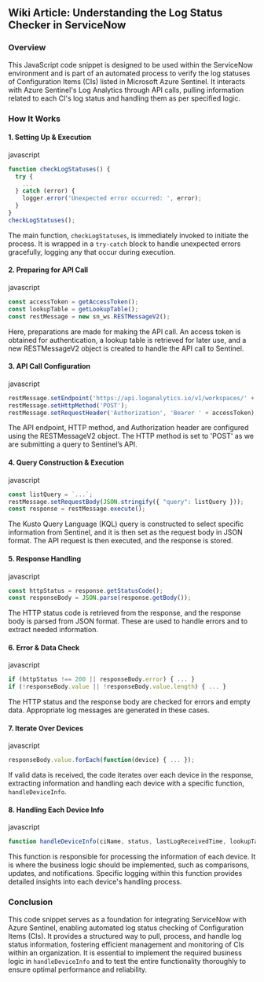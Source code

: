 Wiki Article: Understanding the Log Status Checker in ServiceNow
----------------------------------------------------------------

### Overview

This JavaScript code snippet is designed to be used within the ServiceNow environment and is part of an automated process to verify the log statuses of Configuration Items (CIs) listed in Microsoft Azure Sentinel. It interacts with Azure Sentinel's Log Analytics through API calls, pulling information related to each CI's log status and handling them as per specified logic.

### How It Works

#### 1\. **Setting Up & Execution**

javascript

```javascript
function checkLogStatuses() {
  try {
    ...
  } catch (error) {
    logger.error('Unexpected error occurred: ', error);
  }
}
checkLogStatuses();
```

The main function, `checkLogStatuses`, is immediately invoked to initiate the process. It is wrapped in a `try-catch` block to handle unexpected errors gracefully, logging any that occur during execution.

#### 2\. **Preparing for API Call**

javascript

```javascript
const accessToken = getAccessToken();
const lookupTable = getLookupTable();
const restMessage = new sn_ws.RESTMessageV2();
```

Here, preparations are made for making the API call. An access token is obtained for authentication, a lookup table is retrieved for later use, and a new RESTMessageV2 object is created to handle the API call to Sentinel.

#### 3\. **API Call Configuration**

javascript

```javascript
restMessage.setEndpoint('https://api.loganalytics.io/v1/workspaces/' + WORKSPACE_ID + '/query');
restMessage.setHttpMethod('POST');
restMessage.setRequestHeader('Authorization', 'Bearer ' + accessToken);
```

The API endpoint, HTTP method, and Authorization header are configured using the RESTMessageV2 object. The HTTP method is set to 'POST' as we are submitting a query to Sentinel’s API.

#### 4\. **Query Construction & Execution**

javascript

```javascript
const listQuery = `...`;
restMessage.setRequestBody(JSON.stringify({ "query": listQuery }));
const response = restMessage.execute();
```

The Kusto Query Language (KQL) query is constructed to select specific information from Sentinel, and it is then set as the request body in JSON format. The API request is then executed, and the response is stored.

#### 5\. **Response Handling**

javascript

```javascript
const httpStatus = response.getStatusCode();
const responseBody = JSON.parse(response.getBody());
```

The HTTP status code is retrieved from the response, and the response body is parsed from JSON format. These are used to handle errors and to extract needed information.

#### 6\. **Error & Data Check**

javascript

```javascript
if (httpStatus !== 200 || responseBody.error) { ... }
if (!responseBody.value || !responseBody.value.length) { ... }
```

The HTTP status and the response body are checked for errors and empty data. Appropriate log messages are generated in these cases.

#### 7\. **Iterate Over Devices**

javascript

```javascript
responseBody.value.forEach(function(device) { ... });
```

If valid data is received, the code iterates over each device in the response, extracting information and handling each device with a specific function, `handleDeviceInfo`.

#### 8\. **Handling Each Device Info**

javascript

```javascript
function handleDeviceInfo(ciName, status, lastLogReceivedTime, lookupTable) { ... }
```

This function is responsible for processing the information of each device. It is where the business logic should be implemented, such as comparisons, updates, and notifications. Specific logging within this function provides detailed insights into each device's handling process.

### Conclusion

This code snippet serves as a foundation for integrating ServiceNow with Azure Sentinel, enabling automated log status checking of Configuration Items (CIs). It provides a structured way to pull, process, and handle log status information, fostering efficient management and monitoring of CIs within an organization. It is essential to implement the required business logic in `handleDeviceInfo` and to test the entire functionality thoroughly to ensure optimal performance and reliability.